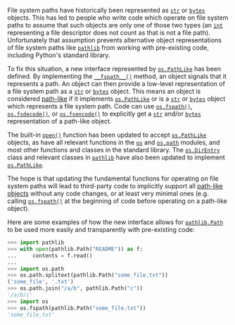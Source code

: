 File system paths have historically been represented as [`str`](https://docs.python.org/library/stdtypes.html#str "str") or [`bytes`](https://docs.python.org/library/stdtypes.html#bytes "bytes") objects. This has led to people who write code which operate on file system paths to assume that such objects are only one of those two types (an [`int`](https://docs.python.org/library/functions.html#int "int") representing a file descriptor does not count as that is not a file path). Unfortunately that assumption prevents alternative object representations of file system paths like [`pathlib`](https://docs.python.org/library/pathlib.html#module-pathlib "pathlib: Object-oriented filesystem paths") from working with pre-existing code, including Python's standard library.

To fix this situation, a new interface represented by [`os.PathLike`](https://docs.python.org/library/os.html#os.PathLike "os.PathLike") has been defined. By implementing the [`__fspath__()`](https://docs.python.org/library/os.html#os.PathLike.__fspath__ "os.PathLike.__fspath__") method, an object signals that it represents a path. An object can then provide a low-level representation of a file system path as a [`str`](https://docs.python.org/library/stdtypes.html#str "str") or [`bytes`](https://docs.python.org/library/stdtypes.html#bytes "bytes") object. This means an object is considered [path-like](https://docs.python.org/glossary.html#term-path-like-object) if it implements [`os.PathLike`](https://docs.python.org/library/os.html#os.PathLike "os.PathLike") or is a [`str`](https://docs.python.org/library/stdtypes.html#str "str") or [`bytes`](https://docs.python.org/library/stdtypes.html#bytes "bytes") object which represents a file system path. Code can use [`os.fspath()`](https://docs.python.org/library/os.html#os.fspath "os.fspath"), [`os.fsdecode()`](https://docs.python.org/library/os.html#os.fsdecode "os.fsdecode"), or [`os.fsencode()`](https://docs.python.org/library/os.html#os.fsencode "os.fsencode") to explicitly get a [`str`](https://docs.python.org/library/stdtypes.html#str "str") and/or [`bytes`](https://docs.python.org/library/stdtypes.html#bytes "bytes") representation of a path-like object.

The built-in [`open()`](https://docs.python.org/library/functions.html#open "open") function has been updated to accept [`os.PathLike`](https://docs.python.org/library/os.html#os.PathLike "os.PathLike") objects, as have all relevant functions in the [`os`](https://docs.python.org/library/os.html#module-os "os: Miscellaneous operating system interfaces.") and [`os.path`](https://docs.python.org/library/os.path.html#module-os.path "os.path: Operations on pathnames.") modules, and most other functions and classes in the standard library. The [`os.DirEntry`](https://docs.python.org/library/os.html#os.DirEntry "os.DirEntry") class and relevant classes in [`pathlib`](https://docs.python.org/library/pathlib.html#module-pathlib "pathlib: Object-oriented filesystem paths") have also been updated to implement [`os.PathLike`](https://docs.python.org/library/os.html#os.PathLike "os.PathLike").

The hope is that updating the fundamental functions for operating on file system paths will lead to third-party code to implicitly support all [path-like objects](https://docs.python.org/glossary.html#term-path-like-object) without any code changes, or at least very minimal ones (e.g. calling [`os.fspath()`](https://docs.python.org/library/os.html#os.fspath "os.fspath") at the beginning of code before operating on a path-like object).

Here are some examples of how the new interface allows for [`pathlib.Path`](https://docs.python.org/library/pathlib.html#pathlib.Path "pathlib.Path") to be used more easily and transparently with pre-existing code:
    
```python    
>>> import pathlib
>>> with open(pathlib.Path("README")) as f:
...     contents = f.read()
...
>>> import os.path
>>> os.path.splitext(pathlib.Path("some_file.txt"))
('some_file', '.txt')
>>> os.path.join("/a/b", pathlib.Path("c"))
'/a/b/c'
>>> import os
>>> os.fspath(pathlib.Path("some_file.txt"))
'some_file.txt'
```    

